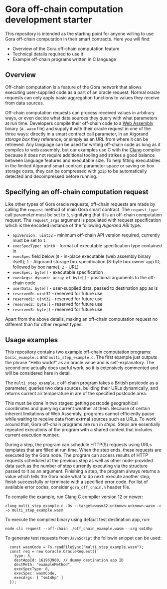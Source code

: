 # Gora off-chain computation development starter

This repository is intended as the starting point for anyone willing to use Gora
off-chain computation in their smart contracts. Here you will find:

 * Overview of the Gora off-chain computation feature
 * Technical details required to use it
 * Example off-chain programs written in C language

## Overview

Off-chain computation is a feature of the Gora network that allows executing
user-supplied code as a part of an oracle request. Normal oracle requests can
only apply basic aggregation functions to values they receive from data sources.

Off-chain computation requests can process received values in arbitrary ways, or
even decide what data sources they query with what parameters at run
time. Developers compile their off-chain code to a [Web Assembly](https://webassembly.org/)
binary (a `.wasm` file) and supply it with their oracle request in one of the
three ways: directly in a smart contract call parameter, in an Algorand *storage
box* they reference, or simply as an URL from where it can be retrieved. Any
language can be used for writing off-chain code as long as it compiles to web
assembly, but our examples use C with the [Clang](https://clang.llvm.org/)
compiler because it does not require additional tooling and strikes a good
balance between language features and executable size. To help fitting
executables in the limited Algorand smart contract parameter space or saving on
box storage costs, they can be compressed with `gzip` to be automatically
detected and decompressed before running.

## Specifying an off-chain computation request

Like other types of Gora oracle requests, off-chain requests are made by calling
the `request` method of main Gora smart contract. The `request_type` call
parameter must be set to `3`, signifying that it is an off-chain computation
request. The `request_args` argument is populated with request specification
which is the encoded instance of the following *Algorand ABI* type:

 * `apiVersion: uint32` - minimum off-chain API version required, currently must
   be set to `1`.
 * `execSpecType: uint8` - format of executable specification type contained in
 * `execSpec` field below (`0` - in-place executable (web assembly binary itself);
   `1` - Algorand storage box specification  (8-byte box owner app ID, followed
    by box name); `2` - URL)
 * `execSpec: byte[]` - executable specification
 * `execArgs: dynamic array of byte[]` - positional arguments to the off-chain code
 * `userData: byte[]` - user-supplied data, passed to destination app as is
 * `reserved0: uint32` - reserved for future use
 * `reserved1: uint32` - reserved for future use
 * `reserved2: byte[]` - reserved for future use
 * `reserved3: byte[]` - reserved for future use


Apart from the above details, making an off-chain computation request no
different than for other request types.

## Usage examples

This repository contains two example off-chain computation programs:
`basic_example.c` and `multi_step_example.c`.  The first example just outputs
the phrase "Hello world!" as an oracle value and is self-explanatory. The second
one actually does useful work, so it is extensively commented and will be
considered here in detail.

The `multi_step_example.c` off-chain program takes a British postcode as a
parameter, queries two data sources, building their URLs dynamically, and
returns current air temperature in are of the specified postcode area.

This must be done in two stages: getting postcode geographical coordinates and
querying current weather at them. Because of certain inherent limitations of Web
Assembly, programs cannot efficiently pause while waiting to receive data from
extrnal sources such as URLs. To work around that, Gora off-chain programs are
run in *steps*. Steps are essentially repeated executions of the program with a
shared context that includes current execution number.

During a step, the program can schedule HTTP(S) requests using URLs templates
that are filled at run time. When the step ends, these requests are executed by
the Gora node. The program can access results of HTTP requests scheduled at the
previous step as well as other node-provided data such as the number of step
currently executing via the structure passed to it as an argument. Finishing a
step, the program always returns a value which tells the Gora node what to do
next: execute another step, finish successfully or terminate with a specified
error code. For list of available error codes, consider `gora_off_chain.h`
header file.

To compile the example, run Clang C compiler version 12 or newer:
```
clang multi_step_example.c -Os --target=wasm32-unknown-unknown-wasm -c -o multi_step_example.wasm
```
To execute the compiled binary using default test destination app, run:
```
node cli request --off-chain ./off_chain_example.wasm --arg sm14hp
```

To generate test requests from `JavaScript` the followin snippet can be used:
```
  const wasmCode = Fs.readFileSync("multi_step_example.wasm");
  const req = new Goracle.OracleRequest({
    type: 3,
    destAppId: 161963900, // dummy destination app ID
    destMeth: "exampleMethod",
    execSpecType: 0,
    execSpec: wasmCode,
    execArgs: [ "sm14hp" ]
  });
```
